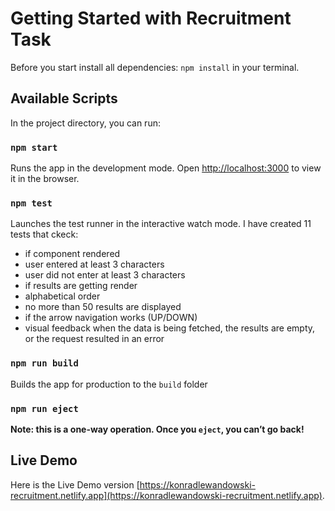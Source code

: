 # Getting Started with Recruitment Task

Before you start install all dependencies: `npm install` in your terminal.

## Available Scripts

In the project directory, you can run:

### `npm start`

Runs the app in the development mode.
Open [http://localhost:3000](http://localhost:3000) to view it in the browser.

### `npm test`

Launches the test runner in the interactive watch mode. I have created 11 tests that ckeck:

- if component rendered
- user entered at least 3 characters
- user did not enter at least 3 characters
- if results are getting render
- alphabetical order
- no more than 50 results are displayed
- if the arrow navigation works (UP/DOWN)
- visual feedback when the data is being fetched, the results are empty, or the request resulted in an error

### `npm run build`

Builds the app for production to the `build` folder

### `npm run eject`

**Note: this is a one-way operation. Once you `eject`, you can’t go back!**

## Live Demo

Here is the Live Demo version [https://konradlewandowski-recruitment.netlify.app](https://konradlewandowski-recruitment.netlify.app).
